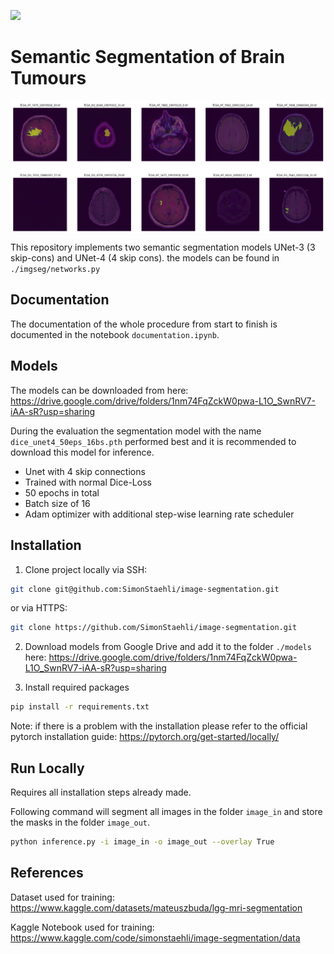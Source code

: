 
<a href="https://img.shields.io/badge/FHNW-Deep%20Learning-yellow"><img src="https://img.shields.io/badge/FHNW-Deep%20Learning-yellow" /></a>

# Semantic Segmentation of Brain Tumours

<img src="doc\brain_mris.png" width="600" align="center">


This repository implements two semantic segmentation models UNet-3 (3 skip-cons) and UNet-4 (4 skip cons). the models can be found in `./imgseg/networks.py`



## Documentation

The documentation of the whole procedure from start to finish is 
documented in the notebook `documentation.ipynb`.


## Models

The models can be downloaded from here: https://drive.google.com/drive/folders/1nm74FqZckW0pwa-L1O_SwnRV7-iAA-sR?usp=sharing

During the evaluation the segmentation model with the name `dice_unet4_50eps_16bs.pth` performed best and it is recommended to download this model for inference.
- Unet with 4 skip connections
- Trained with normal Dice-Loss
- 50 epochs in total
- Batch size of 16
- Adam optimizer with additional step-wise learning rate scheduler

## Installation

1. Clone project locally 
via SSH:
```bash
git clone git@github.com:SimonStaehli/image-segmentation.git
```
or via HTTPS:
```bash
git clone https://github.com/SimonStaehli/image-segmentation.git
```

2. Download models from Google Drive and add it to the folder `./models` here: https://drive.google.com/drive/folders/1nm74FqZckW0pwa-L1O_SwnRV7-iAA-sR?usp=sharing

3. Install required packages
```bash
pip install -r requirements.txt
```
Note: if there is a problem with the installation please refer to the official pytorch installation guide: https://pytorch.org/get-started/locally/

## Run Locally

Requires all installation steps already made.

Following command will segment all images in the folder `image_in` and store the masks in the folder `image_out`.

```bash
python inference.py -i image_in -o image_out --overlay True
```


## References

Dataset used for training: https://www.kaggle.com/datasets/mateuszbuda/lgg-mri-segmentation 

Kaggle Notebook used for training: https://www.kaggle.com/code/simonstaehli/image-segmentation/data
